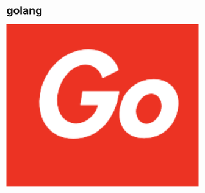 # golang

<div align="center">
<img src="supreme-go.png" alt="go-supreme" width="600" height="undefined">
</div>  
  
